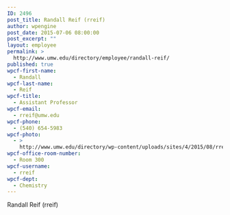 ```yaml
---
ID: 2496
post_title: Randall Reif (rreif)
author: wpengine
post_date: 2015-07-06 08:00:00
post_excerpt: ""
layout: employee
permalink: >
  http://www.umw.edu/directory/employee/randall-reif/
published: true
wpcf-first-name:
  - Randall
wpcf-last-name:
  - Reif
wpcf-title:
  - Assistant Professor
wpcf-email:
  - rreif@umw.edu
wpcf-phone:
  - (540) 654-5983
wpcf-photo:
  - >
    http://www.umw.edu/directory/wp-content/uploads/sites/4/2015/08/rreif-100x150.jpg
wpcf-office-room-number:
  - Room 300
wpcf-username:
  - rreif
wpcf-dept:
  - Chemistry
---
```

Randall Reif (rreif)